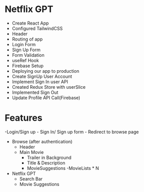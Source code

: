# Netflix GPT

- Create React App
- Configured TailwindCSS 
- Header
- Routing of app
- Login Form 
- Sign Up Form
- Form Validation
- useRef Hook
- Firebase Setup
- Deploying our app to production
- Create SignUp User Account
- Implement Sign In user API
- Created Redux Store with userSlice
- Implemented Sign Out
- Update Profile API Call(Firebase)
<!-- - Fetch from TMDB movies -->

# Features

-Login/Sign up
    - Sign In/ Sign up form
    - Redirect to browse page
- Browse (after authentication)
    - Header
    - Main Movie
        - Trailer in Background
        - Title & Description
        - MovieSuggestions
            -MovieLists * N
- Netflix GPT
    - Search Bar
    - Movie Suggestions